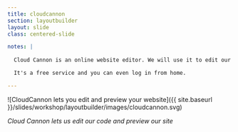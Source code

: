 ```yaml
---
title: cloudcannon
section: layoutbuilder
layout: slide
class: centered-slide

notes: |
  
  Cloud Cannon is an online website editor. We will use it to edit our code and also see a live preview of what it looks like.

  It's a free service and you can even log in from home.

---
```


![CloudCannon lets you edit and preview your website]({{ site.baseurl }}/slides/workshop/layoutbuilder/images/cloudcannon.svg)

_Cloud Cannon lets us edit our code and preview our site_